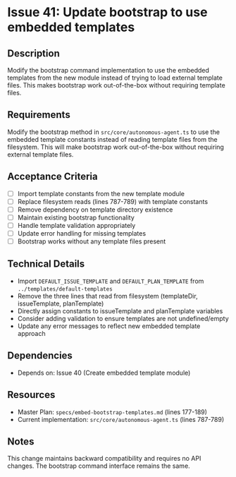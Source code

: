 # Issue 41: Update bootstrap to use embedded templates

## Description
Modify the bootstrap command implementation to use the embedded templates from the new module instead of trying to load external template files. This makes bootstrap work out-of-the-box without requiring template files.

## Requirements
Modify the bootstrap method in `src/core/autonomous-agent.ts` to use the embedded template constants instead of reading template files from the filesystem. This will make bootstrap work out-of-the-box without requiring external template files.

## Acceptance Criteria
- [ ] Import template constants from the new template module
- [ ] Replace filesystem reads (lines 787-789) with template constants
- [ ] Remove dependency on template directory existence
- [ ] Maintain existing bootstrap functionality
- [ ] Handle template validation appropriately
- [ ] Update error handling for missing templates
- [ ] Bootstrap works without any template files present

## Technical Details
- Import `DEFAULT_ISSUE_TEMPLATE` and `DEFAULT_PLAN_TEMPLATE` from `../templates/default-templates`
- Remove the three lines that read from filesystem (templateDir, issueTemplate, planTemplate)
- Directly assign constants to issueTemplate and planTemplate variables
- Consider adding validation to ensure templates are not undefined/empty
- Update any error messages to reflect new embedded template approach

## Dependencies
- Depends on: Issue 40 (Create embedded template module)

## Resources
- Master Plan: `specs/embed-bootstrap-templates.md` (lines 177-189)
- Current implementation: `src/core/autonomous-agent.ts` (lines 787-789)

## Notes
This change maintains backward compatibility and requires no API changes. The bootstrap command interface remains the same.
